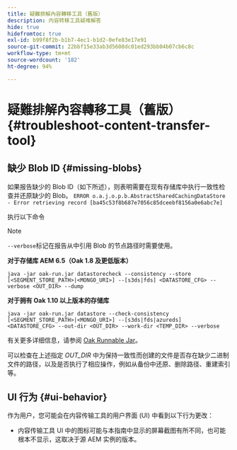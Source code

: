 ```yaml
---
title: 疑難排解內容轉移工具（舊版）
description: 内容转移工具疑难解答
hide: true
hidefromtoc: true
exl-id: b99f8f2b-b1b7-4ec1-b1d2-0efe83e17e91
source-git-commit: 22bbf15e33ab3d5608dc01ed293bb04b07cb6c8c
workflow-type: tm+mt
source-wordcount: '182'
ht-degree: 94%

---
```


# 疑難排解內容轉移工具（舊版） {#troubleshoot-content-transfer-tool}


## 缺少 Blob ID {#missing-blobs}

如果报告缺少的 Blob ID（如下所述），则表明需要在现有存储库中执行一致性检查并还原缺少的 Blob。
`ERROR o.a.j.o.p.b.AbstractSharedCachingDataStore - Error retrieving record [ba45c53f8b687e7056c85dceebf8156a0e6abc7e]`

执行以下命令

>[!NOTE]
>
>`--verbose`标记在报告从中引用 Blob 的节点路径时需要使用。

**对于存储库 AEM 6.5（Oak 1.8 及更低版本）**

```shell
java -jar oak-run.jar datastorecheck --consistency --store [<SEGMENT_STORE_PATH>|<MONGO_URI>] --[s3ds|fds] <DATASTORE_CFG> --verbose <OUT_DIR> --dump
```

**对于拥有 Oak 1.10 以上版本的存储库**

```shell
java -jar oak-run.jar datastore --check-consistency [<SEGMENT_STORE_PATH>|<MONGO_URI>] --[s3ds|fds|azureds] <DATASTORE_CFG> --out-dir <OUT_DIR> --work-dir <TEMP_DIR> --verbose
```

有关更多详细信息，请参阅 [Oak Runnable Jar](https://github.com/apache/jackrabbit-oak/tree/trunk/oak-run)。

可以检查在上述指定 *OUT_DIR* 中为保持一致性而创建的文件是否存在缺少二进制文件的路径，以及是否执行了相应操作，例如从备份中还原、删除路径、重建索引等。


## UI 行为 {#ui-behavior}

作为用户，您可能会在内容传输工具的用户界面 (UI) 中看到以下行为更改：

* 内容传输工具 UI 中的图标可能与本指南中显示的屏幕截图有所不同，也可能根本不显示，这取决于源 AEM 实例的版本。
